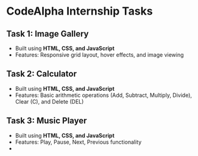 # CodeAlpha Internship Tasks

## Task 1: Image Gallery
- Built using **HTML, CSS, and JavaScript**
- Features: Responsive grid layout, hover effects, and image viewing

## Task 2: Calculator
- Built using **HTML, CSS, and JavaScript**
- Features: Basic arithmetic operations (Add, Subtract, Multiply, Divide), Clear (C), and Delete (DEL)

## Task 3: Music Player
- Built using **HTML, CSS, and JavaScript**
- Features: Play, Pause, Next, Previous functionality
- 

